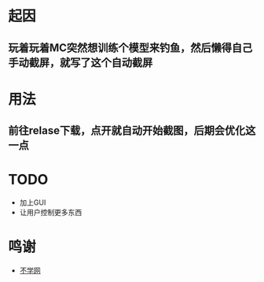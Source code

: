 # 起因
## 玩着玩着MC突然想训练个模型来钓鱼，然后懒得自己手动截屏，就写了这个自动截屏

# 用法
## 前往relase下载，点开就自动开始截图，后期会优化这一点

# TODO
- 加上GUI
- 让用户控制更多东西

# 鸣谢
- [不学网](https://blog.noxue.com/tutorial/550732e326a247a3a4ea7796a86e5c15.html)